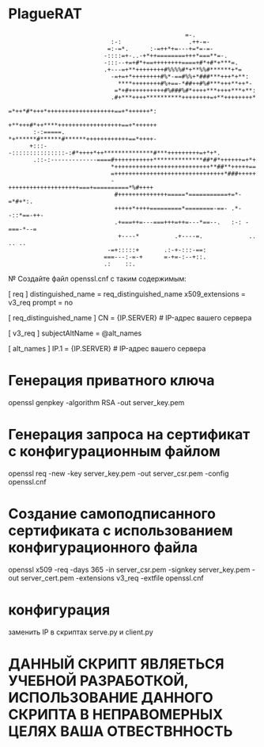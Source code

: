 # PlagueRAT 

                                                      =-.                              
                                 :-:                   .++-=-                             
                                =:-=*.      :-=++*+=---+=*=-=-                            
                               -::::=+-..-+*++========+++*===**=-.                        
                               -:::--+=+#*+==++++++++====+#*+#*+***=.                     
                               .+---=+**++++++++#%%%%#*+**%%#******+*=                    
                                 -=+=+*++++++++#%*-==#%%+*###***+++*+**:                  
                                   ****++++++++#%+==-*##++#%#***+++**++*-                 
                                  =*+#++++++++++#%###%#*++++***++++***+**:                
                                 .#+***++++**********++++++++=+**++++++++*                
                                 =*++*#*+++*+++++++++++++++++++==+*++++++*:               
                                 +**+++#*++****++++++++++++++++++==+*++++++               
           :-:=====.             *+******#******#******++++++++++++==*++++-               
          +:::--:::::::::::::::-:#*++++*++**************#***+++++++++=+*+*.               
           .::-:-------------====#+++++++++++**************##*#*++++++=+*+                
                                 *+++++++++++++++++++++++++++**##**+++++==                
                                 =+++++++++++++++++++++++++++++++*###+++++                
                                 -++++++++++++++++++++===+==========*%#++++               
                                  #++++++++++++++=====*===========+=*-=*#+*:.             
                                  +++++*++++=========*========-==- .*--::*==-++-          
                                  .+===++=---===+++=++=---*==--.   :-: -===-*--=          
                                   +----*          .+----=.             .. .. ..          
                                -=+:::::+       .:-+-:::-==:                              
                               ===---:-=-+      =-+=-:--+::.                              
                               .:    ::.                                                  
                                                                                        

№ Создайте файл openssl.cnf с таким содержимым:

[ req ]
distinguished_name = req_distinguished_name
x509_extensions = v3_req
prompt = no

[ req_distinguished_name ]
CN = {IP.SERVER}  # IP-адрес вашего сервера

[ v3_req ]
subjectAltName = @alt_names

[ alt_names ]
IP.1 = {IP.SERVER}  # IP-адрес вашего сервера


# Генерация приватного ключа
openssl genpkey -algorithm RSA -out server_key.pem

# Генерация запроса на сертификат с конфигурационным файлом
openssl req -new -key server_key.pem -out server_csr.pem -config openssl.cnf

# Создание самоподписанного сертификата с использованием конфигурационного файла
openssl x509 -req -days 365 -in server_csr.pem -signkey server_key.pem -out server_cert.pem -extensions v3_req -extfile openssl.cnf

# конфигурация
заменить IP в скриптах serve.py и client.py

# ДАННЫЙ СКРИПТ ЯВЛЯЕТЬСЯ УЧЕБНОЙ РАЗРАБОТКОЙ, ИСПОЛЬЗОВАНИЕ ДАННОГО СКРИПТА В НЕПРАВОМЕРНЫХ ЦЕЛЯХ ВАША ОТВЕСТВННОСТЬ
